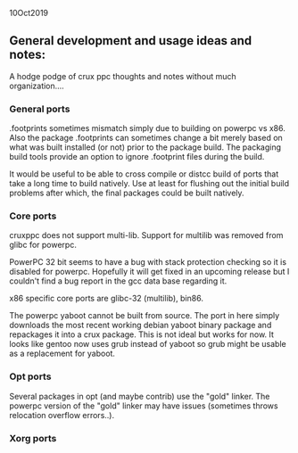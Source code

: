 
10Oct2019

## General development and usage ideas and notes:

A hodge podge of crux ppc thoughts and notes without much organization....

### General ports

.footprints sometimes mismatch simply due to building on powerpc vs x86.   Also the package .footprints can sometimes change a bit merely based on what was built
installed (or not) prior to the package build.    The packaging build tools provide an option to ignore .footprint files during the build.

It would be useful to be able to cross compile or distcc build of ports that take a long time to build natively.  Use at least for flushing out the 
initial build problems after which, the final packages could be built natively.


### Core ports

cruxppc does not support multi-lib.   Support for multilib was removed from glibc for powerpc.

PowerPC 32 bit seems to have a bug with stack protection checking so it is disabled for powerpc.   Hopefully it will get fixed in an upcoming 
release but I couldn't find a bug report in the gcc data base regarding it.

x86 specific core ports are glibc-32 (multilib), bin86.

The powerpc yaboot cannot be built from source.   The port in here simply downloads the most recent working debian yaboot binary package and
repackages it into a crux package.  This is not ideal but works for now.   It looks like gentoo now uses grub instead of yaboot so grub might 
be usable as a replacement for yaboot.  



### Opt ports

Several packages in opt (and maybe contrib) use the "gold" linker.   The powerpc version of the "gold" linker may have issues (sometimes
throws relocation overflow errors..).   

### Xorg ports



